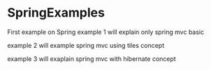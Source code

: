 # SpringExamples
First example on Spring 
example 1 will explain only spring mvc basic

example 2 will example spring mvc using tiles concept

example 3 will exaplain spring mvc with hibernate concept


